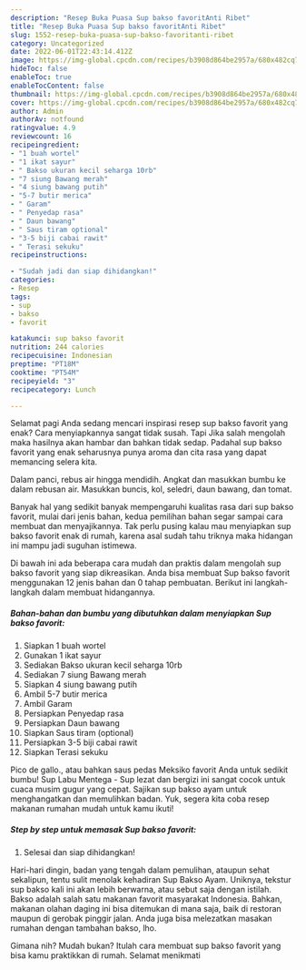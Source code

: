 ```yaml
---
description: "Resep Buka Puasa Sup bakso favoritAnti Ribet"
title: "Resep Buka Puasa Sup bakso favoritAnti Ribet"
slug: 1552-resep-buka-puasa-sup-bakso-favoritanti-ribet
category: Uncategorized
date: 2022-06-01T22:43:14.412Z
image: https://img-global.cpcdn.com/recipes/b3908d864be2957a/680x482cq70/sup-bakso-favorit-foto-resep-utama.jpg
hideToc: false
enableToc: true
enableTocContent: false
thumbnail: https://img-global.cpcdn.com/recipes/b3908d864be2957a/680x482cq70/sup-bakso-favorit-foto-resep-utama.jpg
cover: https://img-global.cpcdn.com/recipes/b3908d864be2957a/680x482cq70/sup-bakso-favorit-foto-resep-utama.jpg
author: Admin
authorAv: notfound
ratingvalue: 4.9
reviewcount: 16
recipeingredient:
- "1 buah wortel"
- "1 ikat sayur"
- " Bakso ukuran kecil seharga 10rb"
- "7 siung Bawang merah"
- "4 siung bawang putih"
- "5-7 butir merica"
- " Garam"
- " Penyedap rasa"
- " Daun bawang"
- " Saus tiram optional"
- "3-5 biji cabai rawit"
- " Terasi sekuku"
recipeinstructions:

- "Sudah jadi dan siap dihidangkan!"
categories:
- Resep
tags:
- sup
- bakso
- favorit

katakunci: sup bakso favorit 
nutrition: 244 calories
recipecuisine: Indonesian
preptime: "PT18M"
cooktime: "PT54M"
recipeyield: "3"
recipecategory: Lunch

---
```



Selamat pagi Anda sedang mencari inspirasi resep sup bakso favorit yang enak? Cara menyiapkannya sangat tidak susah. Tapi Jika salah mengolah maka hasilnya akan hambar dan bahkan tidak sedap. Padahal sup bakso favorit yang enak seharusnya punya aroma dan cita rasa yang dapat memancing selera kita.


Dalam panci, rebus air hingga mendidih. Angkat dan masukkan bumbu ke dalam rebusan air. Masukkan buncis, kol, seledri, daun bawang, dan tomat.

Banyak hal yang sedikit banyak mempengaruhi kualitas rasa dari sup bakso favorit, mulai dari jenis bahan, kedua pemilihan bahan segar sampai cara membuat dan menyajikannya. Tak perlu pusing kalau mau menyiapkan sup bakso favorit enak di rumah, karena asal sudah tahu triknya maka hidangan ini mampu jadi suguhan istimewa.


Di bawah ini ada beberapa cara mudah dan praktis dalam mengolah sup bakso favorit yang siap dikreasikan. Anda bisa membuat Sup bakso favorit menggunakan 12 jenis bahan dan 0 tahap pembuatan. Berikut ini langkah-langkah dalam membuat hidangannya.

<!--inarticleads1-->

##### Bahan-bahan dan bumbu yang dibutuhkan dalam menyiapkan Sup bakso favorit:

1. Siapkan 1 buah wortel
1. Gunakan 1 ikat sayur
1. Sediakan  Bakso ukuran kecil seharga 10rb
1. Sediakan 7 siung Bawang merah
1. Siapkan 4 siung bawang putih
1. Ambil 5-7 butir merica
1. Ambil  Garam
1. Persiapkan  Penyedap rasa
1. Persiapkan  Daun bawang
1. Siapkan  Saus tiram (optional)
1. Persiapkan 3-5 biji cabai rawit
1. Siapkan  Terasi sekuku


Pico de gallo., atau bahkan saus pedas Meksiko favorit Anda untuk sedikit bumbu! Sup Labu Mentega - Sup lezat dan bergizi ini sangat cocok untuk cuaca musim gugur yang cepat. Sajikan sup bakso ayam untuk menghangatkan dan memulihkan badan. Yuk, segera kita coba resep makanan rumahan mudah untuk kamu ikuti! 

<!--inarticleads2-->

##### Step by step untuk memasak Sup bakso favorit:


1. Selesai dan siap dihidangkan!

Hari-hari dingin, badan yang tengah dalam pemulihan, ataupun sehat sekalipun, tentu sulit menolak kehadiran Sup Bakso Ayam. Uniknya, tekstur sup bakso kali ini akan lebih berwarna, atau sebut saja dengan istilah. Bakso adalah salah satu makanan favorit masyarakat Indonesia. Bahkan, makanan olahan daging ini bisa ditemukan di mana saja, baik di restoran maupun di gerobak pinggir jalan. Anda juga bisa melezatkan masakan rumahan dengan tambahan bakso, lho. 

Gimana nih? Mudah bukan? Itulah cara membuat sup bakso favorit yang bisa kamu praktikkan di rumah. Selamat menikmati
